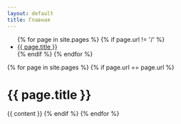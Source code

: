 ```yaml
---
layout: default
title: Главная
---
```

<link rel="stylesheet" href="style.css">

<div class="container">
  <nav>
    <ul>
      {% for page in site.pages %}
        {% if page.url != '/' %}
          <li><a href="{{ page.url }}">{{ page.title }}</a></li>
        {% endif %}
      {% endfor %}
    </ul>
  </nav>
  <main>
    {% for page in site.pages %}
      {% if page.url == page.url %}
        <h1>{{ page.title }}</h1>
        {{ content }}
      {% endif %}
    {% endfor %}
  </main>
</div>
